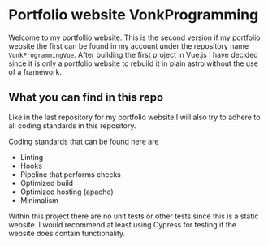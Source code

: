 # Portfolio website VonkProgramming

Welcome to my portfollio website. This is the second version if my portfolio website the first can be found in my account under the repository name `VonkProgrammingVue`.
After building the first project in Vue.js I have decided since it is only a portfolio website to rebuild it in plain astro without the use of a framework.

## What you can find in this repo

Like in the last repository for my portfolio website I will also try to adhere to all coding standards in this repository.

Coding standards that can be found here are

-   Linting
-   Hooks
-   Pipeline that performs checks
-   Optimized build
-   Optimized hosting (apache)
-   Minimalism

Within this project there are no unit tests or other tests since this is a static website.
I would recommend at least using Cypress for testing if the website does contain functionality.
